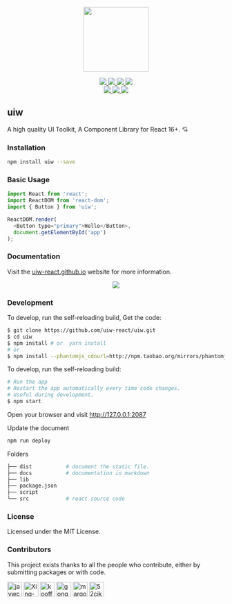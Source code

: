 <p align="center">
  <a href="https://uiw-react.github.io">
    <img width="150" src="https://raw.githubusercontent.com/uiw-react/uiw/master/docs/assets/logo-README.svg?sanitize=true">
  </a>
</p>
<p align="center">
  <a href="https://travis-ci.org/uiw-react/uiw">
    <img src="https://api.travis-ci.org/uiw-react/uiw.svg?branch=master">
  </a>
  <a href="https://github.com/uiw-react/uiw/issues">
    <img src="https://img.shields.io/github/issues/uiw-react/uiw.svg">
  </a>
  <a href="https://github.com/uiw-react/uiw/network">
    <img src="https://img.shields.io/github/forks/uiw-react/uiw.svg">
  </a>
  <a href="https://github.com/uiw-react/uiw/stargazers">
    <img src="https://img.shields.io/github/stars/uiw-react/uiw.svg">
  </a>
  <br>
  <a href="https://github.com/uiw-react/uiw/releases">
    <img src="https://img.shields.io/github/release/uiw-react/uiw.svg">
  </a>
  <a href="https://github.com/uiw-react/uiw">
    <img src="https://img.shields.io/dub/l/vibe-d.svg">
  </a>
  <a href="https://www.npmjs.com/package/uiw">
    <img src="https://img.shields.io/npm/v/uiw.svg">
  </a>
</p>

uiw
---

A high quality UI Toolkit, A Component Library for React 16+. 💘

### Installation

```bash
npm install uiw --save
```

### Basic Usage

```js
import React from 'react';
import ReactDOM from 'react-dom';
import { Button } from 'uiw';

ReactDOM.render(
  <Button type="primary">Hello</Button>, 
  document.getElementById('app')
);
```

### Documentation

Visit the [uiw-react.github.io](https://uiw-react.github.io) website for more information.

<p align="center">
<a href="https://uiw-react.github.io"><img src="https://raw.githubusercontent.com/uiw-react/uiw/master/docs/assets/uiw-doc.png" /></a>
</p>

### Development

To develop, run the self-reloading build, Get the code:

```bash
$ git clone https://github.com/uiw-react/uiw.git
$ cd uiw
$ npm install # or  yarn install
# or
$ npm install --phantomjs_cdnurl=http://npm.taobao.org/mirrors/phantomjs
```

To develop, run the self-reloading build:

```bash
# Run the app
# Restart the app automatically every time code changes. 
# Useful during development.
$ npm start
```

Open your browser and visit http://127.0.0.1:2087

Update the document

```bash
npm run deploy
```

Folders

```bash
├── dist           # document the static file.
├── docs           # documentation in markdown
├── lib            
├── package.json
├── script
└── src            # react source code 
```

### License

Licensed under the MIT License.

### Contributors

This project exists thanks to all the people who contribute, either by submitting packages or with code.

[<img alt="jaywcjlove" src="https://avatars1.githubusercontent.com/u/1680273?v=4&s=68" width="34" />](https://github.com/jaywcjlove)
[<img alt="Xing-He" src="https://avatars0.githubusercontent.com/u/11990205?v=4&s=68" width="34" />](https://github.com/Xing-He)
[<img alt="kooff88" src="https://avatars0.githubusercontent.com/u/23475830?v=4&s=68" width="34" />](https://github.com/kooff88)
[<img alt="gonghengda" src="https://avatars2.githubusercontent.com/u/30465062?v=4&s=68" width="34" />](https://github.com/gonghengda)
[<img alt="margox" src="https://avatars2.githubusercontent.com/u/7866354?v=4&s=68" width="34" />](https://github.com/margox)
[<img alt="52cik" src="https://avatars0.githubusercontent.com/u/5033310?v=4&s=68" width="34" />](https://github.com/52cik)